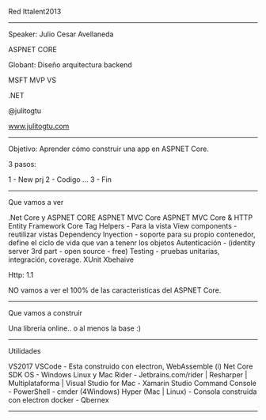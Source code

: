 
Red Ittalent2013

-----------------------------------------------------------------------------------------------------------------------------------------------------------------

Speaker: Julio Cesar Avellaneda

ASPNET CORE

Globant: Diseño arquitectura backend

MSFT MVP VS

.NET

@julitogtu

www.julitogtu.com

-----------------------------------------------------------------------------------------------------------------------------------------------------------------

Objetivo: Aprender cómo construir una app en ASPNET Core.

3 pasos: 

1 - New prj
2 - Codigo ... 
3 - Fin

-----------------------------------------------------------------------------------------------------------------------------------------------------------------

Que vamos a ver

.Net Core y ASPNET CORE
ASPNET MVC Core
ASPNET MVC Core & HTTP
Entity Framework Core
Tag Helpers - Para la vista
View components - reutilizar vistas
Dependency Inyection - soporte para su propio contenedor, define el ciclo de vida que van a tenenr los objetos
Autenticación - (identity server 3rd part - open source - free)
Testing - pruebas unitarias, integración, coverage. XUnit Xbehaive

Http: 1.1

NO vamos a ver el 100% de las caracteristicas del ASPNET Core.


-----------------------------------------------------------------------------------------------------------------------------------------------------------------

Que vamos a construir 

Una libreria online.. o al menos la base :)

-----------------------------------------------------------------------------------------------------------------------------------------------------------------

Utilidades

VS2017
VSCode - Esta construido con electron, WebAssemble (i)
Net Core SDK 
OS - Windows Linux y Mac
Rider - Jetbrains.com/rider | Resharper | Multiplataforma | 
Visual Studio for Mac - Xamarin Studio 
Command Console - PowerShell - cmder (4Windows) Hyper (Mac | Linux) - Consola construida con electron
docker - Qbernex

-----------------------------------------------------------------------------------------------------------------------------------------------------------------

